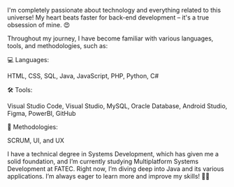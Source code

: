I'm completely passionate about technology and everything related to this universe! My heart beats faster for back-end development – it's a true obsession of mine. 😍

Throughout my journey, I have become familiar with various languages, tools, and methodologies, such as:

💻 Languages:

HTML, CSS, SQL, Java, JavaScript, PHP, Python, C#

🛠 Tools:

Visual Studio Code, Visual Studio, MySQL, Oracle Database, Android Studio, Figma, PowerBI, GitHub

🚀 Methodologies:

SCRUM, UI, and UX

I have a technical degree in Systems Development, which has given me a solid foundation, and I’m currently studying Multiplatform Systems Development at FATEC. Right now, I’m diving deep into Java and its various applications. I’m always eager to learn more and improve my skills! 💙✨
